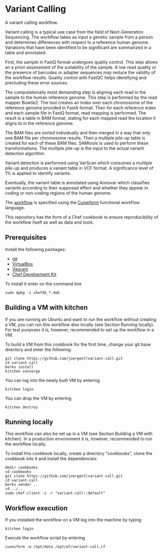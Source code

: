# Variant Calling

A variant calling workflow.

Variant calling is a typical use case from the field of Next-Generation
Sequencing. The workflow takes as input a genetic sample from a person and
determines differences with respect to a reference human genome. Variations that
have been identified to be significant are summarized in a table and annotated.

First, the sample in FastQ format undergoes quality control. This step allows an
a priori assessment of the suitability of the sample. A low read quality or the
presence of barcodes or adapter sequences may reduce the validity of the
workflow results. Quality control with FastQC helps identifying and precluding
these error sources.

The computationally most demanding step is aligning each read in the sample to
the human reference genome. This step is performed by the read mapper Bowtie2.
The tool creates an index over each chromosome of the reference genome provided
in FastA format. Then for each reference index and each sample file in FastQ
format, read mapping is performed. The result is a table in BAM format, stating
for each mapped read the location it aligns to in the reference genome.

The BAM files are sorted individually and then merged in a way that only one BAM
file per chromosome results. Then a multiple pile-up table is created for each
of these BAM files. SAMtools is used to perform these transformations. The
multiple pile-up is the input to the actual variant detection algorithm.

Variant detection is performed using VarScan which consumes a multiple pile-up
and produces a variant table in VCF format. A significance level of 1% is
applied to identify variants.

Eventually, the variant table is annotated using Annovar which classifies
variants according to their supposed effect and whether they appear in coding or
non-coding regions of the human genome.

The
[workflow](https://github.com/joergen7/variant-call/blob/master/templates/default/variant-call.cf.erb)
is specified using the
[Cuneiform](https://github.com/joergen7/cuneiform) functional workflow language.

This repository has the form of a Chef cookbook to ensure reproducibility of the
workflow itself as well as data and tools.

## Prerequisites

Install the following packages:

- [git](https://git-scm.com/)
- [VirtualBox](https://www.virtualbox.org/)
- [Vagrant](https://www.vagrantup.com/)
- [Chef Development Kit](https://downloads.chef.io/chef-dk/)

To install it enter on the command line

    sudo dpkg -i chefdk_*.deb


## Building a VM with kitchen

If you are running an Ubuntu and want to run the workflow without creating a
VM, you can run this workflow also locally (see Section Running locally). For
test purposes it is, however, recommended to set up the workflow in a VM.

To build a VM from this cookbook for the first time, change your git
base directory and enter the following:

    git clone https://github.com/joergen7/variant-call.git
    cd variant-call
    berks install
    kitchen converge
    
You can log into the newly built VM by entering

    kitchen login
    
You can drop the VM by entering

    kitchen destroy

## Running locally

This workflow can also be set up in a VM (see Section Building a VM with kitchen).
In a production environment it is, however, recommended to run the workflow locally.

To install this cookbook locally, create a directory "cookbooks", clone the cookbook
into it and install the dependencies:

    mkdir cookbooks
    cd cookbooks
    git clone https://github.com/joergen7/variant-call.git
    cd variant-call
    berks vendor ..
    cd ../..
    sudo chef-client -z -r "variant-call::default"
    
## Workflow execution

If you installed the workflow on a VM log into the machine by typing

    kitchen login
    
Execute the workflow script by entering

    cuneiform -w /opt/data /opt/wf/variant-call.cf
    
    

